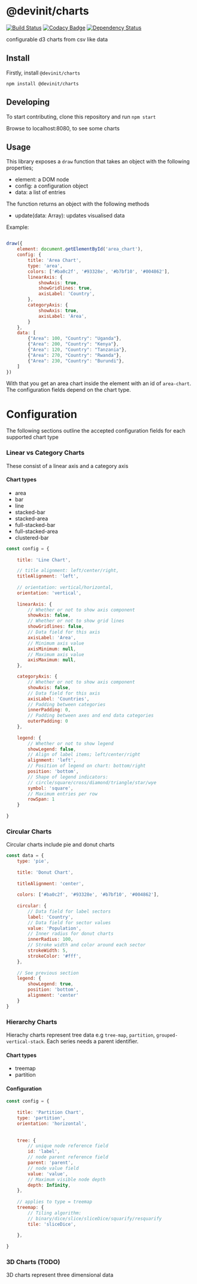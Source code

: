 # @devinit/charts

[![Build Status](https://travis-ci.org/devinit/charts.svg?branch=master)](https://travis-ci.org/devinit/charts)
[![Codacy Badge](https://api.codacy.com/project/badge/Grade/539c39de03d64cb5b776ef388eef29d6)](https://www.codacy.com/app/epicallan/charts?utm_source=github.com&amp;utm_medium=referral&amp;utm_content=devinit/charts&amp;utm_campaign=Badge_Grade)
[![Dependency Status](https://gemnasium.com/badges/github.com/devinit/charts.svg)](https://gemnasium.com/github.com/devinit/charts)

configurable d3 charts from csv like data

## Install
Firstly, install `@devinit/charts`

```
npm install @devinit/charts
```

## Developing

To start contributing, clone this repository and run `npm start`

Browse to localhost:8080, to see some charts

## Usage

This library exposes a `draw` function that takes an object with the following properties;
 - element: a DOM node
 - config: a configuration object
 - data: a list of entries
 
The function returns an object with the following methods
- update(data: Array): updates visualised data
 
 Example:
```js

draw({
    element: document.getElementById('area_chart'),
    config: {
        title: 'Area Chart',
        type: 'area',
        colors: ['#ba0c2f', '#93328e', '#b7bf10', '#004862'],
        linearAxis: {
            showAxis: true,
            showGridlines: true,
            axisLabel: 'Country',
        },
        categoryAxis: {
            showAxis: true,
            axisLabel: 'Area',
        }
    },
    data: [
        {"Area": 100, "Country": "Uganda"},
        {"Area": 200, "Country": "Kenya"},
        {"Area": 120, "Country": "Tanzania"},
        {"Area": 270, "Country": "Rwanda"},
        {"Area": 230, "Country": "Burundi"},
    ]
})

```

With that you get an area chart inside the element with an id of `area-chart`. The configuration fields depend on the chart type. 

# Configuration
The following sections outline the accepted configuration fields for each supported chart type

### Linear vs Category Charts

These consist of a linear axis and a category axis 

#### Chart types
- area
- bar
- line
- stacked-bar
- stacked-area
- full-stacked-bar
- full-stacked-area
- clustered-bar

```js
const config = {
    
    title: 'Line Chart',

    // title alignment: left/center/right,
    titleAlignment: 'left',
    
    // orientation: vertical/horizontal,
    orientation: 'vertical',
  
    linearAxis: {
        // Whether or not to show axis component
        showAxis: false,
        // Whether or not to show grid lines
        showGridlines: false,
        // Data field for this axis
        axisLabel: 'Area',
        // Minimum axis value
        axisMinimum: null,
        // Maximum axis value
        axisMaximum: null,
    },

    categoryAxis: {
        // Whether or not to show axis component
        showAxis: false,
        // Data field for this axis
        axisLabel: 'Countries',
        // Padding between categories
        innerPadding: 0,
        // Padding between axes and end data categories
        outerPadding: 0
    },
    
    legend: {
        // Whether or not to show legend
        showLegend: false,
        // Align of label items; left/center/right
        alignment: 'left',
        // Position of legend on chart: bottom/right
        position: 'bottom',
        // Shape of legend indicators: 
        // circle/square/cross/diamond/triangle/star/wye
        symbol: 'square',
        // Maximum entries per row
        rowSpan: 1
    }
    
}
```

### Circular Charts

Circular charts include pie and donut charts

```js
const data = {
    type: 'pie',
    
    title: 'Donut Chart',
    
    titleAlignment: 'center',
    
    colors: ['#ba0c2f', '#93328e', '#b7bf10', '#004862'],
    
    circular: {
        // Data field for label sectors
        label: 'Country',
        // Data field for sector values
        value: 'Population',
        // Inner radius for donut charts
        innerRadius: 100,
        // Stroke width and color around each sector
        strokeWidth: 5,
        strokeColor: '#fff',
    },
    
    // See previous section
    legend: {
        showLegend: true,
        position: 'bottom',
        alignment: 'center'
    }
}
```

### Hierarchy Charts

Hierachy charts represent tree data e.g `tree-map`, `partition`, `grouped-vertical-stack`. Each series needs a parent identifier.

#### Chart types
- treemap
- partition

#### Configuration

```js
const config = {
      
    title: 'Partition Chart',
    type: 'partition',
    orientation: 'horizontal',
    
    
    tree: {
        // unique node reference field
        id: 'label',
        // node parent reference field 
        parent: 'parent',
        // node value field
        value: 'value',
        // Maximum visible node depth
        depth: Infinity,
    },
    
    // applies to type = treemap
    treemap: {
        // Tiling algorithm: 
        // binary/dice/slice/sliceDice/squarify/resquarify
        tile: 'sliceDice',
    
    },
    
}
```

### 3D Charts (TODO)

3D charts represent three dimensional data

